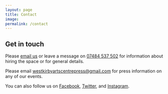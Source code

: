 ```yaml
---
layout: page
title: Contact
image:
permalink: /contact
---
```


## Get in touch

Please [email us](mailto:hello@westkirbyartscentre.org.uk) or leave a message on [07484 537 502](tel:07484537502) for information about hiring the space or for general details.

Please email [westkirbyartscentrepress@gmail.com](mailto:westkirbyartscentrepress@gmail.com) for press information on any of our events.

You can also follow us on [Facebook](https://www.facebook.com/pg/WirralArtsCentre), [Twitter](https://twitter.com/WKArtsC), and [Instagram](http://www.instagram.com/westkirbyarts).
